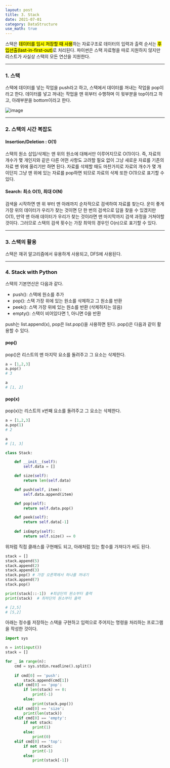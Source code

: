 ```yaml
---
layout: post
title: 3. Stack
date: 2021-07-01
category: DataStructure
use_math: true
---
```


스택은 <mark>데이터를 임시 저장할 때 사용</mark>하는 자료구조로 데이터의 입력과 출력 순서는 <mark>후입선출(last-in-first-out)</mark>로 처리된다. 파이썬은 스택 자료형을 따로 지원하지 않지만 리스트가 사실상 스택의 모든 연산을 지원한다.

---

### 1. 스택

스택에 데이터를 넣는 작업을 push라고 하고, 스택에서 데이터를 꺼내는 작업을 pop이라고 한다. 데이터를 넣고 꺼내는 작업을 맨 위부터 수행하며 이 윗부분을 top이라고 하고, 아래부분을 bottom이라고 한다.

![image](https://user-images.githubusercontent.com/61526722/123819839-0aa4d200-d935-11eb-9e73-71d730a6cb79.png)

---


### 2. 스택의 시간 복잡도

#### Insertion/Deletion : O(1)

스택의 원소 삽입/삭제는 맨 위의 원소에 대해서만 이루어지므로 O(1)이다. 즉, 자료의 개수가 몇 개인지와 같은 다른 어떤 사항도 고려할 필요 없이 그냥 새로운 자료를 기존의 자료 맨 위에 올리기만 하면 된다. 자료를 삭제할 때도 마찬가지로 자료의 개수가 몇 개이던지 그냥 맨 위에 있는 자료를 pop하면 되므로 자료의 삭제 또한 O(1)으로 표기할 수 있다.

#### Search: 최소 O(1), 최대 O(N)

검색을 시작하면 맨 위 부터 맨 아래까지 순차적으로 검색하여 자료를 찾는다. 운이 좋게 가장 위의 데이터가 우리가 찾는 것이면 단 한 번의 검색으로 답을 찾을 수 있겠지만 O(1), 만약 맨 아래 데이터가 우리가 찾는 것이라면 맨 마지막까지 검색 과정을 거쳐야할 것이다. 그러므로 스택의 검색 횟수는 가장 최악의 경우인 O(n)으로 표기할 수 있다.


---

### 3. 스택의 활용

스택은 재귀 알고리즘에서 유용하게 사용되고, DFS에 사용된다.


---

### 4. Stack with Python

스택의 기본연산은 다음과 같다. 
- push(): 스택에 원소를 추가
- pop(): 스택 가장 위에 있는 원소를 삭제하고 그 원소를 반환
- peek(): 스택 가장 위에 있는 원소를 반환 (삭제하지는 않음)
- empty(): 스택이 비어있다면 1, 아니면 0을 반환

push는 list.append(x), pop은 list.pop()을 사용하면 된다. pop()은 다음과 같이 활용할 수 있다.

#### pop()
pop()은 리스트의 맨 마지막 요소를 돌려주고 그 요소는 삭제한다.

```python
a = [1,2,3]
a.pop()
# 3

a
# [1, 2]
```
#### pop(x)
pop(x)는 리스트의 x번째 요소를 돌려주고 그 요소는 삭제한다.
```python
a = [1,2,3]
a.pop(1)
# 2

a
# [1, 3]
```

```python
class Stack:

    def __init__(self):
        self.data = []

    def size(self):
        return len(self.data)

    def push(self, item):
        self.data.append(item)

    def pop(self):
        return self.data.pop()

    def peek(self):
        return self.data[-1]
    
    def isEmpty(self):
        return self.size() == 0
```

위처럼 직접 클래스를 구현해도 되고, 아래처럼 있는 함수를 가져다가 써도 된다. 

```python
stack = []
stack.append(5)
stack.append(2)
stack.append(3)
stack.pop() # 가장 오른쪽에서 하나를 꺼내기
stack.append(7)
stack.pop()

print(stack[::-1])  #최상단의 원소부터 출력
print(stack)  # 최하단의 원소부터 출력

# [2,5]
# [5,2]
```
아래는 정수를 저장하는 스택을 구현하고 입력으로 주어지는 명령을 처리하는 프로그램을 작성한 것이다. 

```python
import sys

n = int(input())
stack = []

for _ in range(n):
    cmd = sys.stdin.readline().split()
    
    if cmd[0] == 'push':
        stack.append(cmd[1])
    elif cmd[0] == 'pop':
        if len(stack) == 0:
            print(-1)
        else:
            print(stack.pop())
    elif cmd[0] == 'size':
        print(len(stack))
    elif cmd[0] == 'empty':
        if not stack:
            print(1)
        else:
            print(0)
    elif cmd[0] == 'top':
        if not stack:
            print(-1)
        else:
            print(stack[-1])
```
